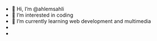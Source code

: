 - 👋 Hi, I’m @ahlemsahli
- 👀 I’m interested in coding
- 🌱 I’m currently learning web development and multimedia
- 
-
<!---
ahlemsahli/ahlemsahli is a ✨ special ✨ repository because its `README.md` (this file) appears on your GitHub profile.
You can click the Preview link to take a look at your changes.
--->
